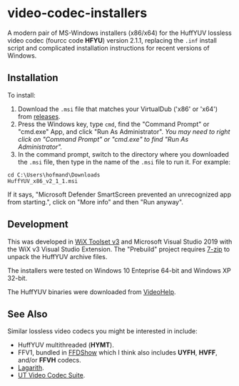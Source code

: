 # video-codec-installers

A modern pair of MS-Windows installers (x86/x64) for the HuffYUV lossless video codec (fourcc code **HFYU**) version 2.1.1, replacing the `.inf` install script and complicated installation instructions for recent versions of Windows.

## Installation

To install:

1. Download the `.msi` file that matches your VirtualDub ('x86' or 'x64') from [releases](https://github.com/hofmand/video-codec-installers/releases).
2. Press the Windows key, type `cmd`, find the "Command Prompt" or "cmd.exe" App, and click "Run As Administrator". *You may need to right click on "Command Prompt" or "cmd.exe" to find "Run As Administrator".*
3. In the command prompt, switch to the directory where you downloaded the `.msi` file, then type in the name of the `.msi` file to run it. For example:
```
cd C:\Users\hofmand\Downloads
HuffYUV_x86_v2_1_1.msi
```

If it says, "Microsoft Defender SmartScreen prevented an unrecognized app from starting.", click on "More info" and then "Run anyway".

## Development

This was developed in [WiX Toolset v3](https://wixtoolset.org/docs/wix3/) and Microsoft Visual Studio 2019 with the WiX v3 Visual Studio Extension. The "Prebuild" project requires [7-zip](https://www.7-zip.org/) to unpack the HuffYUV archive files.

The installers were tested on Windows 10 Enteprise 64-bit and Windows XP 32-bit.

The HuffYUV binaries were downloaded from [VideoHelp](https://www.videohelp.com/software/HuffYUV).

## See Also

Similar lossless video codecs you might be interested in include:

* HuffYUV multithreaded (**HYMT**).
* FFV1, bundled in [FFDShow](https://www.videohelp.com/software/ffdshow) which I think also includes **UYFH**, **HVFF**, and/or **FFVH** codecs.
* [Lagarith](https://www.videohelp.com/software/Lagarith-Lossless-Video-Codec).
* [UT Video Codec Suite](https://www.videohelp.com/software/Ut-Video-Codec-Suite).

